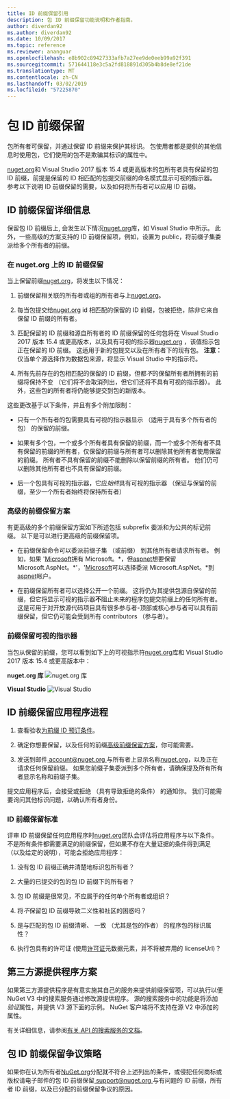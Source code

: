 ```yaml
---
title: ID 前缀保留引用
description: 包 ID 前缀保留功能说明和作者指南。
author: diverdan92
ms.author: diverdan92
ms.date: 10/09/2017
ms.topic: reference
ms.reviewer: ananguar
ms.openlocfilehash: e8b902c89427333afb7a27ee9de0eeb99a92f391
ms.sourcegitcommit: 571644118e3c5a2fd818891d305b4b8de8ef21de
ms.translationtype: MT
ms.contentlocale: zh-CN
ms.lasthandoff: 03/02/2019
ms.locfileid: "57225870"
---
```

# <a name="package-id-prefix-reservation"></a>包 ID 前缀保留

包所有者可保留，并通过保留 ID 前缀来保护其标识。 包使用者都是提供的其他信息时使用包，它们使用的包不是欺骗其标识的属性中。 

[nuget.org](https://www.nuget.org/)和 Visual Studio 2017 版本 15.4 或更高版本的包所有者具有保留的包 ID 前缀，前提是保留的 ID 相匹配的包提交前缀的命名模式显示可视的指示器。 参考以下说明 ID 前缀保留的需要，以及如何将所有者可以应用 ID 前缀。

## <a name="id-prefix-reservation-details"></a>ID 前缀保留详细信息

保留包 ID 前缀后上, 会发生以下情况[nuget.org](https://www.nuget.org/)库，如 Visual Studio 中所示。 此外，一些高级的方案支持的 ID 前缀保留项，例如，设置为 public，将前缀子集委派给多个所有者的前缀。

### <a name="id-prefix-reservation-on-nugetorg"></a>在 nuget.org 上的 ID 前缀保留

当上保留前缀[nuget.org](https://www.nuget.org/)，将发生以下情况：

1. 前缀保留相关联的所有者或组的所有者与上[nuget.org](https://www.nuget.org/)。

1. 每当包提交给[nuget.org](https://www.nuget.org/) id 相匹配的保留的 ID 前缀，包被拒绝，除非它来自保留 ID 前缀的所有者。

1. 匹配保留的 ID 前缀和源自所有者的 ID 前缀保留的任何包将在 Visual Studio 2017 版本 15.4 或更高版本，以及具有可视的指示器[nuget.org](https://www.nuget.org/) ，该值指示包正在保留的 ID 前缀。 这适用于新的包提交以及在所有者下的现有包。 **注意：** 仅当单个源选择作为数据包来源，将显示 Visual Studio 中的指示符。

1. 所有先前存在的包相匹配的保留的 ID 前缀，但都*不*的保留所有者所拥有的前缀将保持不变 （它们将不会取消列出，但它们还将不具有可视的指示器）。 此外，这些包的所有者将仍能够提交到包的新版本。

这些更改基于以下条件，并且有多个附加限制：

- 只有一个所有者的包需要具有可视的指示器显示 （适用于具有多个所有者的包） 的保留的前缀。

- 如果有多个包，一个或多个所有者具有保留的前缀，而一个或多个所有者不具有保留的前缀的所有者，仅保留的前缀与所有者可以删除其他所有者使用保留的前缀。 所有者不具有保留的前缀不能删除以保留前缀的所有者。 他们仍可以删除其他所有者也不具有保留的前缀。

- 后一个包具有可视的指示器，它应*始终*具有可视的指示器 （保证与保留的前缀，至少一个所有者始终将保持所有者）

### <a name="advanced-prefix-reservation-scenarios"></a>高级的前缀保留方案

有更高级的多个前缀保留方案如下所述包括 subprefix 委派和为公共的标记前缀。 以下是可以进行更高级的前缀保留项。 

- 在前缀保留命令可以委派前缀子集 （或前缀） 到其他所有者请求所有者。 例如，如果 '[Microsoft](https://www.nuget.org/profiles/microsoft)拥有 Microsoft。\*，但[aspnet](https://www.nuget.org/profiles/aspnet)想要保留 Microsoft.AspNet。\*'，'[Microsoft](https://www.nuget.org/profiles/microsoft)可以选择委派 Microsoft.AspNet。\*到[aspnet](https://www.nuget.org/profiles/aspnet)帐户。

- 在前缀保留所有者可以选择公开一个前缀。 这将仍为其提供包源自保留的前缀，但它将显示可视的指示器**不**阻止未来的程序包提交前缀上的任何所有者。 这是可用于对开放源代码项目具有很多参与者-顶部或核心参与者可以具有前缀保留，但它仍可能会受到所有 contributors （参与者）。 

### <a name="prefix-reservation-visual-indicator"></a>前缀保留可视的指示器

当包从保留的前缀，您可以看到如下上的可视指示符[nuget.org](https://www.nuget.org/)库和 Visual Studio 2017 版本 15.4 或更高版本中：

**nuget.org 库**
![nuget.org 库](media/nuget-gallery-reserved-prefix.png)

**Visual Studio**
![Visual Studio](media/visual-studio-reserved-prefix.png)

## <a name="id-prefix-reservation-application-process"></a>ID 前缀保留应用程序进程

1. 查看验收[为前缀 ID 预订条件](#id-prefix-reservation-criteria)。

2. 确定你想要保留，以及任何的前缀[高级前缀保留方案](#advanced-prefix-reservation-scenarios)，你可能需要。

3. 发送到邮件[ account@nuget.org ](mailto:account@nuget.org)与所有者上显示名称[nuget.org](https://www.nuget.org/)，以及正在请求任何保留前缀。 如果您前缀子集委派到多个所有者，请确保提及所有所有者显示名称和前缀子集。

提交应用程序后，会接受或拒绝 （具有导致拒绝的条件） 的通知你。 我们可能需要询问其他标识问题，以确认所有者身份。

### <a name="id-prefix-reservation-criteria"></a>ID 前缀保留标准

评审 ID 前缀保留任何应用程序时[nuget.org](https://www.nuget.org/)团队会评估将应用程序与以下条件。 不是所有条件都需要满足的前缀保留，但如果不存在大量证据的条件得到满足 （以及给定的说明），可能会拒绝应用程序：

1. 没有包 ID 前缀正确并清楚地标识包所有者？

1. 大量的已提交的包的包 ID 前缀下的所有者？

1. 包 ID 前缀是很常见，不应属于的任何单个所有者或组织？

1. 将*不*保留包 ID 前缀导致二义性和社区的困惑吗？

1. 是与匹配的包 ID 前缀清晰、 一致 （尤其是包的作者） 的程序包的标识属性？

1. 执行包具有的许可证 (使用[许可证](https://docs.microsoft.com/en-us/nuget/reference/nuspec#license)元数据元素，并不将被弃用的 licenseUrl)？

## <a name="third-party-feed-provider-scenarios"></a>第三方源提供程序方案

如果第三方源提供程序是有意实施其自己的服务来提供前缀保留项，可以执行以便 NuGet V3 中的搜索服务通过修改源提供程序。 源的搜索服务中的功能是将添加*验证*属性，并提供 V3 源下面的示例。 NuGet 客户端将不支持在源 V2 中添加的属性。

有关详细信息，请参阅[有关 API 的搜索服务的文档](../api/search-query-service-resource.md)。

## <a name="package-id-prefix-reservation-dispute-policy"></a>包 ID 前缀保留争议策略
如果你在认为所有者[NuGet.org](https://www.nuget.org)分配就不符合上述列出的条件，或侵犯任何商标或版权请电子邮件的包 ID 前缀保留[ support@nuget.org ](mailto:support@nuget.org)与有问题的 ID 前缀，所有者 ID 前缀，以及已分配的前缀保留争议的原因。

